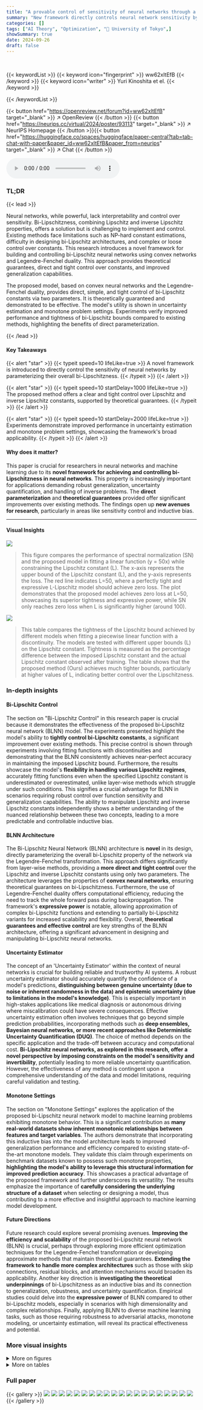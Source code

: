 ```yaml
---
title: "A provable control of sensitivity of neural networks through a direct parameterization of the overall bi-Lipschitzness"
summary: "New framework directly controls neural network sensitivity by precisely parameterizing overall bi-Lipschitzness, offering improved robustness and generalization."
categories: []
tags: ["AI Theory", "Optimization", "🏢 University of Tokyo",]
showSummary: true
date: 2024-09-26
draft: false
---
```


<br>

{{< keywordList >}}
{{< keyword icon="fingerprint" >}} ww62xltEfB {{< /keyword >}}
{{< keyword icon="writer" >}} Yuri Kinoshita et el. {{< /keyword >}}
 
{{< /keywordList >}}

{{< button href="https://openreview.net/forum?id=ww62xltEfB" target="_blank" >}}
↗ OpenReview
{{< /button >}}
{{< button href="https://neurips.cc/virtual/2024/poster/93113" target="_blank" >}}
↗ NeurIPS Homepage
{{< /button >}}{{< button href="https://huggingface.co/spaces/huggingface/paper-central?tab=tab-chat-with-paper&paper_id=ww62xltEfB&paper_from=neurips" target="_blank" >}}
↗ Chat
{{< /button >}}



<audio controls>
    <source src="https://ai-paper-reviewer.com/ww62xltEfB/podcast.wav" type="audio/wav">
    Your browser does not support the audio element.
</audio>


### TL;DR


{{< lead >}}

Neural networks, while powerful, lack interpretability and control over sensitivity. Bi-Lipschitzness, combining Lipschitz and inverse Lipschitz properties, offers a solution but is challenging to implement and control. Existing methods face limitations such as NP-hard constant estimations, difficulty in designing bi-Lipschitz architectures, and complex or loose control over constants. This research introduces a novel framework for building and controlling bi-Lipschitz neural networks using convex networks and Legendre-Fenchel duality. This approach provides theoretical guarantees, direct and tight control over constants, and improved generalization capabilities.

The proposed model, based on convex neural networks and the Legendre-Fenchel duality, provides direct, simple, and tight control of bi-Lipschitz constants via two parameters. It is theoretically guaranteed and demonstrated to be effective. The model's utility is shown in uncertainty estimation and monotone problem settings.  Experiments verify improved performance and tightness of bi-Lipschitz bounds compared to existing methods, highlighting the benefits of direct parameterization.

{{< /lead >}}


#### Key Takeaways

{{< alert "star" >}}
{{< typeit speed=10 lifeLike=true >}} A novel framework is introduced to directly control the sensitivity of neural networks by parameterizing their overall bi-Lipschitzness. {{< /typeit >}}
{{< /alert >}}

{{< alert "star" >}}
{{< typeit speed=10 startDelay=1000 lifeLike=true >}} The proposed method offers a clear and tight control over Lipschitz and inverse Lipschitz constants, supported by theoretical guarantees. {{< /typeit >}}
{{< /alert >}}

{{< alert "star" >}}
{{< typeit speed=10 startDelay=2000 lifeLike=true >}} Experiments demonstrate improved performance in uncertainty estimation and monotone problem settings, showcasing the framework's broad applicability. {{< /typeit >}}
{{< /alert >}}

#### Why does it matter?
This paper is crucial for researchers in neural networks and machine learning due to its **novel framework for achieving and controlling bi-Lipschitzness in neural networks**.  This property is increasingly important for applications demanding robust generalization, uncertainty quantification, and handling of inverse problems. The **direct parameterization** and **theoretical guarantees** provided offer significant improvements over existing methods.  The findings open up **new avenues for research**, particularly in areas like sensitivity control and inductive bias.

------
#### Visual Insights



![](https://ai-paper-reviewer.com/ww62xltEfB/figures_2_1.jpg)

> This figure compares the performance of spectral normalization (SN) and the proposed model in fitting a linear function (y = 50x) while constraining the Lipschitz constant (L). The x-axis represents the upper bound of the Lipschitz constant (L), and the y-axis represents the loss. The red line indicates L=50, where a perfectly tight and expressive L-Lipschitz model should achieve zero loss.  The plot demonstrates that the proposed model achieves zero loss at L=50, showcasing its superior tightness and expressive power, while SN only reaches zero loss when L is significantly higher (around 100).





![](https://ai-paper-reviewer.com/ww62xltEfB/tables_4_1.jpg)

> This table compares the tightness of the Lipschitz bound achieved by different models when fitting a piecewise linear function with a discontinuity.  The models are tested with different upper bounds (L) on the Lipschitz constant. Tightness is measured as the percentage difference between the imposed Lipschitz constant and the actual Lipschitz constant observed after training.  The table shows that the proposed method (Ours) achieves much tighter bounds, particularly at higher values of L, indicating better control over the Lipschitzness.





### In-depth insights


#### Bi-Lipschitz Control
The section on "Bi-Lipschitz Control" in this research paper is crucial because it demonstrates the effectiveness of the proposed bi-Lipschitz neural network (BLNN) model.  The experiments presented highlight the model's ability to **tightly control bi-Lipschitz constants**, a significant improvement over existing methods. This precise control is shown through experiments involving fitting functions with discontinuities and demonstrating that the BLNN consistently achieves near-perfect accuracy in maintaining the imposed Lipschitz bound.  Furthermore, the results showcase the model's **flexibility in handling various Lipschitz regimes**, accurately fitting functions even when the specified Lipschitz constant is underestimated or overestimated, unlike layer-wise methods which struggle under such conditions.  This signifies a crucial advantage for BLNN in scenarios requiring robust control over function sensitivity and generalization capabilities. The ability to manipulate Lipschitz and inverse Lipschitz constants independently shows a better understanding of the nuanced relationship between these two concepts, leading to a more predictable and controllable inductive bias.

#### BLNN Architecture
The Bi-Lipschitz Neural Network (BLNN) architecture is **novel** in its design, directly parameterizing the overall bi-Lipschitz property of the network via the Legendre-Fenchel transformation.  This approach differs significantly from layer-wise methods, providing a **more direct and tight control** over the Lipschitz and inverse Lipschitz constants using only two parameters.  The architecture leverages the properties of **convex neural networks**, ensuring theoretical guarantees on bi-Lipschitzness.  Furthermore, the use of Legendre-Fenchel duality offers computational efficiency, reducing the need to track the whole forward pass during backpropagation.  The framework's **expressive power** is notable, allowing approximation of complex bi-Lipschitz functions and extending to partially bi-Lipschitz variants for increased scalability and flexibility.  Overall, **theoretical guarantees and effective control** are key strengths of the BLNN architecture, offering a significant advancement in designing and manipulating bi-Lipschitz neural networks.

#### Uncertainty Estimator
The concept of an 'Uncertainty Estimator' within the context of neural networks is crucial for building reliable and trustworthy AI systems.  A robust uncertainty estimator should accurately quantify the confidence of a model's predictions, **distinguishing between genuine uncertainty (due to noise or inherent randomness in the data) and epistemic uncertainty (due to limitations in the model's knowledge)**.  This is especially important in high-stakes applications like medical diagnosis or autonomous driving where miscalibration could have severe consequences.  Effective uncertainty estimation often involves techniques that go beyond simple prediction probabilities, incorporating methods such as **deep ensembles, Bayesian neural networks, or more recent approaches like Deterministic Uncertainty Quantification (DUQ)**.  The choice of method depends on the specific application and the trade-off between accuracy and computational cost.  **Bi-Lipschitz neural networks, as explored in this research, offer a novel perspective by imposing constraints on the model's sensitivity and invertibility**, potentially leading to more reliable uncertainty quantification.  However, the effectiveness of any method is contingent upon a comprehensive understanding of the data and model limitations, requiring careful validation and testing.

#### Monotone Settings
The section on "Monotone Settings" explores the application of the proposed bi-Lipschitz neural network model to machine learning problems exhibiting monotone behavior.  This is a significant contribution as **many real-world datasets show inherent monotonic relationships between features and target variables**. The authors demonstrate that incorporating this inductive bias into the model architecture leads to improved generalization performance and efficiency compared to existing state-of-the-art monotone models. They validate this claim through experiments on benchmark datasets known to possess such monotone properties, **highlighting the model's ability to leverage this structural information for improved prediction accuracy**. This showcases a practical advantage of the proposed framework and further underscores its versatility.  The results emphasize the importance of **carefully considering the underlying structure of a dataset** when selecting or designing a model, thus contributing to a more effective and insightful approach to machine learning model development.

#### Future Directions
Future research could explore several promising avenues. **Improving the efficiency and scalability** of the proposed bi-Lipschitz neural network (BLNN) is crucial, perhaps through exploring more efficient optimization techniques for the Legendre-Fenchel transformation or developing approximate methods that maintain theoretical guarantees.  **Extending the framework to handle more complex architectures** such as those with skip connections, residual blocks, and attention mechanisms would broaden its applicability.  Another key direction is **investigating the theoretical underpinnings** of bi-Lipschitzness as an inductive bias and its connection to generalization, robustness, and uncertainty quantification.  Empirical studies could delve into the **expressive power** of BLNN compared to other bi-Lipschitz models, especially in scenarios with high dimensionality and complex relationships. Finally, applying BLNN to diverse machine learning tasks, such as those requiring robustness to adversarial attacks, monotone modeling, or uncertainty estimation, will reveal its practical effectiveness and potential.


### More visual insights

<details>
<summary>More on figures
</summary>


![](https://ai-paper-reviewer.com/ww62xltEfB/figures_6_1.jpg)

> This figure compares the computational complexity (FLOPS and memory usage) of a single iteration for different neural network architectures.  It compares a traditional feedforward network against several variations of the proposed Bi-Lipschitz Neural Network (BLNN).  Specifically, it shows the complexity for a BLNN using the full backpropagation method, a BLNN using Theorem 3.7 for optimized backpropagation, and a partially bi-Lipschitz BLNN (PBLNN). The results are displayed as graphs showing the FLOPS (floating point operations per second) and memory usage in MB (megabytes) as functions of batch size (number of data samples processed simultaneously). The BLNN variants show varying levels of complexity improvement over the traditional feedforward network, demonstrating the computational efficiency of the proposed methods, particularly when using the optimized backpropagation technique (Theorem 3.7).


![](https://ai-paper-reviewer.com/ww62xltEfB/figures_8_1.jpg)

> This figure compares the performance of three different bi-Lipschitz models (SLL, Sandwich, and the proposed model) on fitting a piecewise linear function with a specified Lipschitz constant of 50. The left column shows the fitted curve over the whole range of the input data. The right column zooms into the area around the discontinuity to highlight the differences in the accuracy of fitting the function, especially in regions where the Lipschitz constraint is binding.


![](https://ai-paper-reviewer.com/ww62xltEfB/figures_8_2.jpg)

> This figure compares the uncertainty estimation results of several models on the two moons dataset.  The models compared include a deep ensemble, DUQ without regularization, DUQ, and DUQ combined with the proposed Bi-Lipschitz neural network (BLNN) with varying parameters α and β. The color represents the level of uncertainty, with blue indicating high uncertainty and yellow indicating low uncertainty.  The figure visually demonstrates the improvement in uncertainty estimation that the BLNN provides compared to existing methods.


![](https://ai-paper-reviewer.com/ww62xltEfB/figures_22_1.jpg)

> This figure illustrates the process of constructing a bi-Lipschitz neural network using the Legendre-Fenchel transformation and the Brenier map.  It starts with a 1/β-strongly convex neural network, applies the Legendre transformation to obtain a β-smooth convex network, then adds a term to make it α + β-smooth and α-strongly convex. Finally, taking the derivative results in an (α, α + β)-bi-Lipschitz neural network.


![](https://ai-paper-reviewer.com/ww62xltEfB/figures_26_1.jpg)

> This figure shows a generalized architecture that includes the proposed Bi-Lipschitz neural network (BLNN) model.  The input data (d) is first processed by a function h(d; φ) parameterized by φ. The output of h(d; φ) is then fed into the BLNN, f(-; θ), which is parameterized by θ. The BLNN's output is further processed by a loss function L parameterized by ψ, which produces the final output. This architecture demonstrates the flexibility of integrating the BLNN into more complex models.


![](https://ai-paper-reviewer.com/ww62xltEfB/figures_28_1.jpg)

> This figure shows the evolution of the Lipschitz and inverse Lipschitz constants throughout the optimization process for three different algorithms: Gradient Descent (GD), Accelerated Gradient Descent (AGD), and the Newton method. Each row represents a different optimization algorithm, with the left column showing the Lipschitz constant and the right column showing the inverse Lipschitz constant. The x-axis represents the number of iterations, while the y-axis represents the value of the Lipschitz (or inverse Lipschitz) constant.  The plots illustrate how well each algorithm maintains the bi-Lipschitz property (i.e., the Lipschitz and inverse Lipschitz constants remain relatively stable and close to their theoretical bounds) during the optimization. The red line indicates the true value of the constants.


![](https://ai-paper-reviewer.com/ww62xltEfB/figures_29_1.jpg)

> The figure shows the evolution of Lipschitz and inverse Lipschitz constants during the training process using three different optimization algorithms: Gradient Descent (GD), Accelerated Gradient Descent (AGD), and Newton's method.  Each algorithm's performance is shown in a separate row of the figure with plots showing both the estimated and true values over the iterations.  This visualization helps in understanding the effectiveness of various optimization strategies in maintaining bi-Lipschitz properties throughout the training.


![](https://ai-paper-reviewer.com/ww62xltEfB/figures_45_1.jpg)

> This figure shows the estimated Lipschitz and inverse Lipschitz constants obtained from a BLNN model using gradient descent with softplus activation functions.  Two separate plots are shown: one for a network with 3 hidden layers, and another for a network with 10 hidden layers.  The x-axis represents different values of β (beta), calculated as β = 0.05 + 99.95*j/100 where j is an index. The plots visually represent the relationship between the calculated Lipschitz and inverse Lipschitz constants and different values of beta, demonstrating how the model's sensitivity (as measured by these constants) changes with varying beta values. The 'Lower bound' and 'Upper bound' lines indicate the theoretically expected range of these constants based on the model parameters and design.


![](https://ai-paper-reviewer.com/ww62xltEfB/figures_45_2.jpg)

> This figure shows the estimated Lipschitz and inverse Lipschitz constants obtained from a BLNN model using gradient descent with softplus activation functions.  The x-axis represents a parameter β, which varies from 0.05 to 100.  Two sets of results are displayed: one with a network architecture of 3 hidden layers and another with 10 hidden layers. The plots visualize the relationship between the parameter β and the resulting Lipschitz and inverse Lipschitz constants, providing empirical evidence of how the model's sensitivity (as measured by the Lipschitz constants) is controlled through the parameter β. The lines show theoretical bounds, illustrating that the empirically obtained values stay within the theoretical expectations.


![](https://ai-paper-reviewer.com/ww62xltEfB/figures_46_1.jpg)

> This figure compares the performance of spectral normalization (SN) and the proposed bi-Lipschitz model in fitting a linear function (y = 50x) with a constrained Lipschitz constant (L).  The plot shows that the proposed model achieves zero loss at the theoretical minimum L=50, while SN only achieves zero loss at a much larger L=100, demonstrating the improved tightness and expressive power of the proposed model.


![](https://ai-paper-reviewer.com/ww62xltEfB/figures_46_2.jpg)

> This figure shows the estimated Lipschitz and inverse Lipschitz constants obtained from 100 different (4, β)-BLNNs, where β varies from 0.05 to 100. The experiments were conducted using gradient descent with softplus activation functions. The left panel displays results with 3 hidden layers, while the right panel shows results for 10 hidden layers. The x-axis represents the value of β, showcasing how the estimated Lipschitz and inverse Lipschitz constants change with different β values.


![](https://ai-paper-reviewer.com/ww62xltEfB/figures_46_3.jpg)

> This figure compares the performance of spectral normalization (SN) and the proposed bi-Lipschitz model in fitting the linear function y = 50x.  The x-axis represents the upper bound (L) on the Lipschitz constant. The y-axis represents the loss. The red line indicates where a perfectly tight and expressive L-Lipschitz model should achieve zero loss. The results show that the proposed model achieves zero loss at L=50, while SN only achieves it at approximately L=100, demonstrating the superior tightness and expressiveness of the proposed model.


![](https://ai-paper-reviewer.com/ww62xltEfB/figures_48_1.jpg)

> This figure compares the results of fitting a piecewise linear function using three different methods: SLL, Sandwich, and the proposed method. Each method is constrained to have a Lipschitz constant of 50. The plots show that the proposed method achieves a significantly better fit of the function, especially around the discontinuity at x = 0.  The zoomed-in plots on the right emphasize the superior accuracy of the proposed method in capturing the sharp transition near the discontinuity.


![](https://ai-paper-reviewer.com/ww62xltEfB/figures_49_1.jpg)

> This figure compares the performance of spectral normalization (SN) and the proposed model in fitting a linear function (y = 50x) with a Lipschitz constraint. The x-axis represents the Lipschitz bound (L), and the y-axis represents the loss.  The red line indicates the point where a perfectly tight L-Lipschitz model should achieve zero loss. The proposed model achieves this at L ≈ 50, demonstrating better control and tightness of the Lipschitz constraint compared to SN which only achieves it at L ≈ 100.


![](https://ai-paper-reviewer.com/ww62xltEfB/figures_50_1.jpg)

> This figure shows the results of fitting a piecewise linear function (y=x for x<0 and y=x+1 for x>=0) using three different bi-Lipschitz models: SLL, Sandwich, and the proposed model. Each model is trained with a Lipschitz constraint of 50. The left column plots the entire range of the fitted curve against the true function, while the right column zooms in on the region near the discontinuity (x=0) to highlight the differences in the models' behavior near the transition point. The proposed method demonstrates a much tighter fit to the true function, especially near the discontinuity. This indicates a superior ability to control and maintain the bi-Lipschitz property throughout the training process, compared to the layer-wise approaches of SLL and Sandwich.


![](https://ai-paper-reviewer.com/ww62xltEfB/figures_51_1.jpg)

> This figure compares the performance of spectral normalization (SN) and the proposed model in fitting a linear function y = 50x, with the Lipschitz constant constrained by an upper bound L.  The plot shows the loss as a function of L. The proposed model achieves a loss of 0 at L=50, demonstrating perfect tightness and expressive power, while the SN model only achieves this at a much larger L=100, indicating less tightness and expressive power.


![](https://ai-paper-reviewer.com/ww62xltEfB/figures_52_1.jpg)

> This figure compares the performance of spectral normalization (SN) and the proposed bi-Lipschitz model in fitting a linear function (y = 50x).  The x-axis represents the upper bound (L) on the Lipschitz constant, and the y-axis shows the loss.  The red line indicates the expected loss (0) when the model achieves perfect tightness and expressive power at L=50.  The proposed model achieves a loss near zero at L=50, demonstrating tight control of the Lipschitz constant. In contrast, the SN model only reaches a loss near zero at a significantly higher L value (around 100), indicating looser control.  This highlights the improved performance of the proposed model in precisely controlling bi-Lipschitzness.


![](https://ai-paper-reviewer.com/ww62xltEfB/figures_53_1.jpg)

> This figure shows the results of fitting the linear function y = 50x using two different Lipschitz models: a spectral normalized (SN) model and the proposed model in the paper.  The x-axis represents the upper bound L imposed on the Lipschitz constant, and the y-axis shows the loss achieved by the model.  The red line indicates the point where a perfectly tight and expressive L-Lipschitz model should achieve zero loss (L=50).  The plot highlights the superior performance of the proposed model, which achieves zero loss at L=50, while the SN model only reaches zero loss at around L=100. This demonstrates that the proposed model offers tighter control over the Lipschitz constant compared to the existing SN approach.


![](https://ai-paper-reviewer.com/ww62xltEfB/figures_54_1.jpg)

> This figure compares the performance of three different bi-Lipschitz models in fitting a curve with a specified Lipschitz constant of 50.  The models compared are the Spectral Lipschitz Layer (SLL), the Sandwich layer, and the proposed model from the paper. The results are visualized by plotting the learned curve and showing the fit next to the true curve. The rightmost column of subplots shows a zoomed-in view of the rightmost columns, highlighting the details of how well each model fits the curve. The figure demonstrates that the proposed method outperforms the other models.


![](https://ai-paper-reviewer.com/ww62xltEfB/figures_54_2.jpg)

> This figure shows the Receiver Operating Characteristic (ROC) curves for out-of-distribution detection experiments using the DUQ and DUQ+BLNN models.  The left plot shows the results for distinguishing FashionMNIST from MNIST, while the right plot shows the results for distinguishing FashionMNIST from NotMNIST.  The ROC curves illustrate the trade-off between the true positive rate (TPR) and the false positive rate (FPR) for both models, indicating their performance in identifying out-of-distribution samples. The downsampled data used in this experiment consisted of images reduced in size from 28x28 to 14x14 via max pooling.


![](https://ai-paper-reviewer.com/ww62xltEfB/figures_54_3.jpg)

> This figure shows the Receiver Operating Characteristic (ROC) curves for the out-of-distribution detection task on the Fashion-MNIST dataset.  Two scenarios are presented: Fashion-MNIST vs. MNIST and Fashion-MNIST vs. NotMNIST.  A downsampled version of the Fashion-MNIST dataset (14x14) is used. The curves compare the performance of the DUQ model (blue) and the DUQ+BLNN model (orange).  The diagonal dashed line represents random chance; models above the line demonstrate better-than-chance performance in distinguishing between in-distribution and out-of-distribution samples. The area under the curve (AUC) is a common metric that quantifies performance.


![](https://ai-paper-reviewer.com/ww62xltEfB/figures_55_1.jpg)

> This figure compares the uncertainty estimation performance of different models on the two moons dataset.  It shows uncertainty maps, where blue indicates high uncertainty and yellow indicates low uncertainty.  The models compared include Deep Ensembles, DUQ without regularization, DUQ (with regularization), and DUQ+BLNN with different (α, β) parameters. DUQ+BLNN is the proposed method of the paper, which incorporates the bi-Lipschitz Neural Network (BLNN). The comparison highlights how the proposed method, with its controlled bi-Lipschitzness, leads to better uncertainty estimates.


![](https://ai-paper-reviewer.com/ww62xltEfB/figures_55_2.jpg)

> This figure shows the uncertainty quantification of the two moons dataset using the DUQ+BLNN model with a high alpha (α = 5.0) and beta (β = 30.0). The points are not shown to emphasize the area of high certainty (yellow).  The high alpha value causes the model to be highly uncertain almost everywhere except for a small region near the training data.  This highlights how the parameters α and β can be used to control the level of uncertainty in the model's predictions.


![](https://ai-paper-reviewer.com/ww62xltEfB/figures_55_3.jpg)

> This figure shows the Receiver Operating Characteristic (ROC) curves for the out-of-distribution detection task.  The left panel displays the ROC curve for distinguishing FashionMNIST from MNIST, while the right panel shows the ROC curve for distinguishing FashionMNIST from NotMNIST.  The ROC curves compare the performance of the standard DUQ model against the DUQ+BLNN model, illustrating the improvement in detection performance achieved by incorporating the bi-Lipschitz neural network.


![](https://ai-paper-reviewer.com/ww62xltEfB/figures_55_4.jpg)

> This figure shows the Receiver Operating Characteristic (ROC) curves for the out-of-distribution detection task using the DUQ and DUQ+BLNN models.  The left panel displays the ROC curve when distinguishing between FashionMNIST and MNIST datasets, while the right panel shows the ROC curve for distinguishing between FashionMNIST and NotMNIST datasets.  The ROC curves illustrate the trade-off between the true positive rate (TPR) and the false positive rate (FPR) for both models, allowing for a comparison of their performance in detecting out-of-distribution samples. The dashed line represents the performance of a random classifier.  The DUQ+BLNN model generally performs better, showing higher TPR for the same FPR.


![](https://ai-paper-reviewer.com/ww62xltEfB/figures_56_1.jpg)

> Uncertainty quantification results for the two moons dataset using the DUQ+BLNN model with varying alpha values (α = 0.0, 1.0, and 2.0). The plots show the uncertainty estimation, where blue indicates high uncertainty and yellow indicates low uncertainty. The figure visually demonstrates how different alpha values influence the uncertainty estimation.


</details>




<details>
<summary>More on tables
</summary>


![](https://ai-paper-reviewer.com/ww62xltEfB/tables_7_1.jpg)
> This table presents the results of an experiment designed to evaluate the tightness of the Lipschitz bound achieved by several Bi-Lipschitz models when fitting a piecewise linear function.  The models were trained with different upper bounds on the Lipschitz constant (L=5, 10, 50). The table shows the percentage of times each model's actual Lipschitz constant (after training) fell within a certain percentage of the imposed upper bound L.  A higher percentage indicates better tightness of the bound, meaning the model's actual Lipschitz constant remained closer to the constrained value. The results are averaged over five trials.

![](https://ai-paper-reviewer.com/ww62xltEfB/tables_9_1.jpg)
> This table presents the results of an out-of-distribution detection experiment comparing the performance of DUQ (Deep Uncertainty Quantification) and DUQ+BLNN (DUQ enhanced with the Bi-Lipschitz Neural Network) on two tasks: distinguishing FashionMNIST from MNIST, and FashionMNIST from NotMNIST.  The results show accuracy, binary cross-entropy (BCE) loss, and Area Under the Receiver Operating Characteristic curve (AUROC) for each model and dataset.  The data demonstrates that the addition of the BLNN improves performance on the out-of-distribution detection task.

![](https://ai-paper-reviewer.com/ww62xltEfB/tables_9_2.jpg)
> This table compares the performance of the proposed Bi-Lipschitz neural network model against state-of-the-art monotone models on several benchmark datasets.  The metrics used for comparison include accuracy (Acc.), Root Mean Squared Error (RMSE), and Mean Squared Error (MSE), depending on the nature of each dataset.  The results show that the proposed model achieves competitive or better performance than the existing methods.

![](https://ai-paper-reviewer.com/ww62xltEfB/tables_43_1.jpg)
> This table presents the results of an out-of-distribution detection task comparing the performance of two models: DUQ and BLNNconv then DUQ.  The dataset used is CIFAR10 for in-distribution data and SVHN for out-of-distribution data. The table shows the accuracy, loss, and AUROC (Area Under the Receiver Operating Characteristic curve) for each model. The BLNNconv then DUQ model shows an improved AUROC on the SVHN dataset compared to DUQ, indicating better performance on out-of-distribution detection.

![](https://ai-paper-reviewer.com/ww62xltEfB/tables_47_1.jpg)
> This table compares the tightness of the Lipschitz bound for various methods in controlling Lipschitzness during neural network training. The methods are evaluated based on the percentage difference between the imposed Lipschitz constant (L) and the actual Lipschitz constant obtained after training, calculated over five different trials.  The table shows the performance for different values of L (2, 5, 10, and 50), demonstrating how well each method constrains the Lipschitz constant. The number of parameters in each model is also indicated.

![](https://ai-paper-reviewer.com/ww62xltEfB/tables_52_1.jpg)
> This table presents the results of uncertainty quantification experiments using the DUQ+BLNN model on the two moons dataset.  The model's performance is evaluated using accuracy and BCE (Binary Cross Entropy) loss for different values of α and β, which are hyperparameters controlling the bi-Lipschitzness of the model.  The table shows mean and standard deviation values across five independent trials, illustrating the impact of these hyperparameters on the model's uncertainty estimation capabilities. The high accuracy and low BCE loss for certain α/β combinations highlight the potential benefits of DUQ+BLNN for uncertainty estimation.

![](https://ai-paper-reviewer.com/ww62xltEfB/tables_53_1.jpg)
> This table shows the results of an out-of-distribution detection task using two different models: DUQ and DUQ+BLNN.  The task involves distinguishing FashionMNIST images from MNIST and NotMNIST images. The dataset was downsampled to 14x14 pixels.  The table presents the accuracy, BCE loss, and AUROC scores for MNIST and NotMNIST.  The DUQ+BLNN model uses a bi-Lipschitz neural network (BLNN) with parameters α = 0.2 and β = 0.4. The results are averaged over five trials, with standard deviations reported.

![](https://ai-paper-reviewer.com/ww62xltEfB/tables_54_1.jpg)
> This table presents the results of an out-of-distribution detection task using two different models: DUQ and DUQ+BLNN.  The task involved distinguishing FashionMNIST images from MNIST and NotMNIST images. The table shows the accuracy, BCE (binary cross-entropy) loss, AUROC (area under the receiver operating characteristic curve) for MNIST, and AUROC for NotMNIST for both models, averaged over five trials.  The results demonstrate the performance of the models in identifying out-of-distribution data.

![](https://ai-paper-reviewer.com/ww62xltEfB/tables_56_1.jpg)
> This table compares the performance of the proposed Bi-Lipschitz Neural Network (BLNN) model against other state-of-the-art monotone models on several benchmark datasets.  The metrics used for comparison include accuracy (Acc.), Root Mean Squared Error (RMSE), and Mean Squared Error (MSE), depending on the specific dataset and task. The results suggest that the BLNN model demonstrates competitive performance compared to existing methods.

![](https://ai-paper-reviewer.com/ww62xltEfB/tables_57_1.jpg)
> This table shows the hyperparameter settings for the experiments shown in Figures 8 and 9 of the paper.  It lists the model used (in this case, 'Ours'), the hidden dimension of the neural network layers, and the number of layers in the network. This information is crucial for reproducibility and allows readers to understand the specific network architecture used in those experiments.

![](https://ai-paper-reviewer.com/ww62xltEfB/tables_59_1.jpg)
> This table compares the tightness of Lipschitz bounds for various bi-Lipschitz models (SN, AOL, Orthogonal, SLL, Sandwich, LMN, BiLipNet) and the proposed model.  The models were trained with an upper bound constraint (L) on the Lipschitz constant. The table shows the percentage of how close the actual Lipschitz constant achieved after training is compared to the imposed Lipschitz bound L for each model at different L values (L=2, 5, 10, 50). The results are averaged over five different random seeds.

![](https://ai-paper-reviewer.com/ww62xltEfB/tables_60_1.jpg)
> This table provides details on the architectures used for the uncertainty estimation experiments with the two moons dataset shown in Figure 23.  It compares four different models: DUQ, DUQ without regularization, DUQ combined with the proposed Bi-Lipschitz Neural Network (DUQ+BLNN), and Deep Ensembles. For each model, it lists the hidden dimension of the neural network, the number of layers, the output dimension, the centroid size, and the total number of parameters.

![](https://ai-paper-reviewer.com/ww62xltEfB/tables_60_2.jpg)
> This table presents the details of the neural network architectures used in the uncertainty quantification experiments shown in Figure 23 of the paper.  It breaks down the specifications for four models: DUQ, DUQ (no regularization), DUQ+BLNN, and Deep Ensembles. For each model, the table lists the hidden dimension, number of layers, output dimension, centroid size, and the total number of parameters.

![](https://ai-paper-reviewer.com/ww62xltEfB/tables_61_1.jpg)
> This table presents the results of an out-of-distribution detection experiment using the FashionMNIST dataset.  Two scenarios are compared: FashionMNIST vs. MNIST and FashionMNIST vs. NotMNIST.  The performance of two models, DUQ and DUQ+BLNN (Deep Uncertainty Quantification with the proposed Bi-Lipschitz Neural Network), are evaluated using accuracy, binary cross-entropy loss, and AUROC (Area Under the Receiver Operating Characteristic curve) for both MNIST and NotMNIST datasets. The BLNN uses α=0 and β=3.0.  The results are averaged over five trials, with standard deviations reported.

![](https://ai-paper-reviewer.com/ww62xltEfB/tables_62_1.jpg)
> This table lists the hyperparameters used for the partially bi-Lipschitz neural network (PBLNN) in the partially monotone settings experiments.  It details the hidden dimensions, number of layers, Lipschitz constant, and inverse Lipschitz constant for each dataset (COMPAS, BlogFeedBack, LoanDefaulter, HeartDisease, AutoMPG, CIFAR101).  These hyperparameters reflect the architecture's inductive bias in each experiment.

</details>




### Full paper

{{< gallery >}}
<img src="https://ai-paper-reviewer.com/ww62xltEfB/1.png" class="grid-w50 md:grid-w33 xl:grid-w25" />
<img src="https://ai-paper-reviewer.com/ww62xltEfB/2.png" class="grid-w50 md:grid-w33 xl:grid-w25" />
<img src="https://ai-paper-reviewer.com/ww62xltEfB/3.png" class="grid-w50 md:grid-w33 xl:grid-w25" />
<img src="https://ai-paper-reviewer.com/ww62xltEfB/4.png" class="grid-w50 md:grid-w33 xl:grid-w25" />
<img src="https://ai-paper-reviewer.com/ww62xltEfB/5.png" class="grid-w50 md:grid-w33 xl:grid-w25" />
<img src="https://ai-paper-reviewer.com/ww62xltEfB/6.png" class="grid-w50 md:grid-w33 xl:grid-w25" />
<img src="https://ai-paper-reviewer.com/ww62xltEfB/7.png" class="grid-w50 md:grid-w33 xl:grid-w25" />
<img src="https://ai-paper-reviewer.com/ww62xltEfB/8.png" class="grid-w50 md:grid-w33 xl:grid-w25" />
<img src="https://ai-paper-reviewer.com/ww62xltEfB/9.png" class="grid-w50 md:grid-w33 xl:grid-w25" />
<img src="https://ai-paper-reviewer.com/ww62xltEfB/10.png" class="grid-w50 md:grid-w33 xl:grid-w25" />
<img src="https://ai-paper-reviewer.com/ww62xltEfB/11.png" class="grid-w50 md:grid-w33 xl:grid-w25" />
<img src="https://ai-paper-reviewer.com/ww62xltEfB/12.png" class="grid-w50 md:grid-w33 xl:grid-w25" />
<img src="https://ai-paper-reviewer.com/ww62xltEfB/13.png" class="grid-w50 md:grid-w33 xl:grid-w25" />
<img src="https://ai-paper-reviewer.com/ww62xltEfB/14.png" class="grid-w50 md:grid-w33 xl:grid-w25" />
<img src="https://ai-paper-reviewer.com/ww62xltEfB/15.png" class="grid-w50 md:grid-w33 xl:grid-w25" />
<img src="https://ai-paper-reviewer.com/ww62xltEfB/16.png" class="grid-w50 md:grid-w33 xl:grid-w25" />
<img src="https://ai-paper-reviewer.com/ww62xltEfB/17.png" class="grid-w50 md:grid-w33 xl:grid-w25" />
<img src="https://ai-paper-reviewer.com/ww62xltEfB/18.png" class="grid-w50 md:grid-w33 xl:grid-w25" />
<img src="https://ai-paper-reviewer.com/ww62xltEfB/19.png" class="grid-w50 md:grid-w33 xl:grid-w25" />
<img src="https://ai-paper-reviewer.com/ww62xltEfB/20.png" class="grid-w50 md:grid-w33 xl:grid-w25" />
{{< /gallery >}}